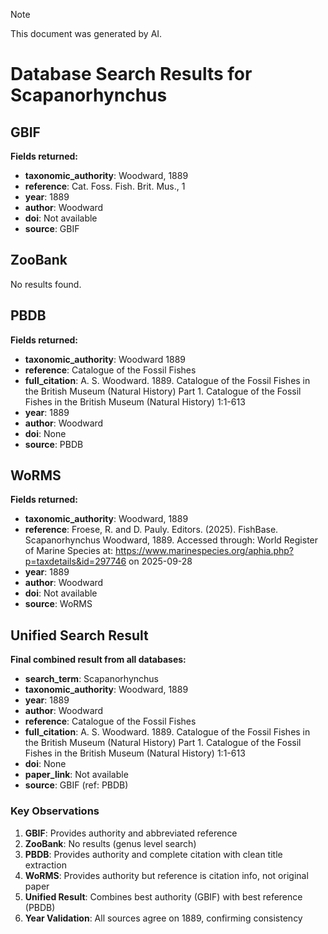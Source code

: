 > [!NOTE]
>
> This document was generated by AI.

# Database Search Results for Scapanorhynchus

## GBIF

**Fields returned:**
- **taxonomic_authority**: Woodward, 1889
- **reference**: Cat. Foss. Fish. Brit. Mus., 1
- **year**: 1889
- **author**: Woodward
- **doi**: Not available
- **source**: GBIF

## ZooBank

No results found.

## PBDB

**Fields returned:**
- **taxonomic_authority**: Woodward 1889
- **reference**: Catalogue of the Fossil Fishes
- **full_citation**: A. S. Woodward. 1889. Catalogue of the Fossil Fishes in the British Museum (Natural History) Part 1. Catalogue of the Fossil Fishes in the British Museum (Natural History) 1:1-613
- **year**: 1889
- **author**: Woodward
- **doi**: None
- **source**: PBDB

## WoRMS

**Fields returned:**
- **taxonomic_authority**: Woodward, 1889
- **reference**: Froese, R. and D. Pauly. Editors. (2025). FishBase. Scapanorhynchus Woodward, 1889. Accessed through: World Register of Marine Species at: https://www.marinespecies.org/aphia.php?p=taxdetails&id=297746 on 2025-09-28
- **year**: 1889
- **author**: Woodward
- **doi**: Not available
- **source**: WoRMS

## Unified Search Result

**Final combined result from all databases:**
- **search_term**: Scapanorhynchus
- **taxonomic_authority**: Woodward, 1889
- **year**: 1889
- **author**: Woodward
- **reference**: Catalogue of the Fossil Fishes
- **full_citation**: A. S. Woodward. 1889. Catalogue of the Fossil Fishes in the British Museum (Natural History) Part 1. Catalogue of the Fossil Fishes in the British Museum (Natural History) 1:1-613
- **doi**: None
- **paper_link**: Not available
- **source**: GBIF (ref: PBDB)

### Key Observations

1. **GBIF**: Provides authority and abbreviated reference
2. **ZooBank**: No results (genus level search)
3. **PBDB**: Provides authority and complete citation with clean title extraction
4. **WoRMS**: Provides authority but reference is citation info, not original paper
5. **Unified Result**: Combines best authority (GBIF) with best reference (PBDB)
6. **Year Validation**: All sources agree on 1889, confirming consistency
